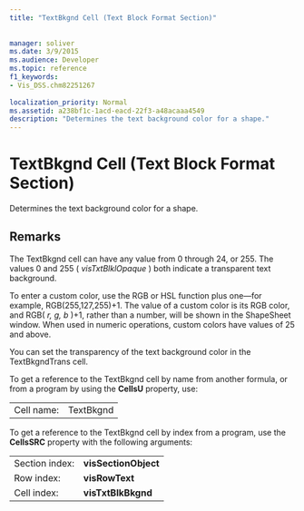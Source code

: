 ```yaml
---
title: "TextBkgnd Cell (Text Block Format Section)"
 
 
manager: soliver
ms.date: 3/9/2015
ms.audience: Developer
ms.topic: reference
f1_keywords:
- Vis_DSS.chm82251267
 
localization_priority: Normal
ms.assetid: a238bf1c-1acd-eacd-22f3-a48acaaa4549
description: "Determines the text background color for a shape."
---
```


# TextBkgnd Cell (Text Block Format Section)

Determines the text background color for a shape.
  
## Remarks

The TextBkgnd cell can have any value from 0 through 24, or 255. The values 0 and 255 ( *visTxtBlklOpaque*  ) both indicate a transparent text background. 
  
To enter a custom color, use the RGB or HSL function plus one—for example, RGB(255,127,255)+1. The value of a custom color is its RGB color, and RGB( *r, g, b*  )+1, rather than a number, will be shown in the ShapeSheet window. When used in numeric operations, custom colors have values of 25 and above. 
  
You can set the transparency of the text background color in the TextBkgndTrans cell.
  
To get a reference to the TextBkgnd cell by name from another formula, or from a program by using the **CellsU** property, use: 
  
|||
|:-----|:-----|
|Cell name:  <br/> |TextBkgnd  <br/> |
   
To get a reference to the TextBkgnd cell by index from a program, use the **CellsSRC** property with the following arguments: 
  
|||
|:-----|:-----|
|Section index:  <br/> |**visSectionObject** <br/> |
|Row index:  <br/> |**visRowText** <br/> |
|Cell index:  <br/> |**visTxtBlkBkgnd** <br/> |
   

